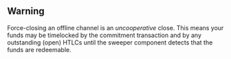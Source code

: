 ## Warning

Force-closing an offline channel is an _uncooperative_ close. This means your funds may be timelocked by the commitment transaction and by any outstanding (open) HTLCs until the sweeper component detects that the funds are redeemable.

